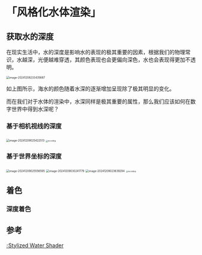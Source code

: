 ﻿# 「风格化水体渲染」

## 获取水的深度

在现实生活中，水的深度是影响水的表现的极其重要的因素，根据我们的物理常识，水越深，光便越难穿透，其颜色表现也会更偏向深色，水也会表现得更加不透明。

<img src="https://hmxs-1315810738.cos.ap-shanghai.myqcloud.com/img/202412082334930.png" alt="image-20241208233435687" style="zoom: 50%;" />

如上图所示，海水的颜色随着水深的逐渐增加呈现除了极其明显的变化。

而在我们对于水体的渲染中，水深同样是极其重要的属性，那么我们应该如何在数字世界中得到水深呢？

### 基于相机视线的深度

<img src="https://hmxs-1315810738.cos.ap-shanghai.myqcloud.com/img/202412090254588.png" alt="image-20241209025422513" style="zoom:50%;" />



<img src="https://hmxs-1315810738.cos.ap-shanghai.myqcloud.com/img/202412082340222.gif" alt="recording" style="zoom: 33%;" />



### 基于世界坐标的深度

<img src="https://hmxs-1315810738.cos.ap-shanghai.myqcloud.com/img/202412090255657.png" alt="image-20241209025556595" style="zoom:50%;" />



<img src="https://hmxs-1315810738.cos.ap-shanghai.myqcloud.com/img/202412090302839.png" alt="image-20241209030241779" style="zoom:50%;" />



<img src="https://hmxs-1315810738.cos.ap-shanghai.myqcloud.com/img/202412090236365.png" alt="image-20241209023639294" style="zoom:50%;" />



<img src="https://hmxs-1315810738.cos.ap-shanghai.myqcloud.com/img/202412090324531.gif" alt="recording" style="zoom: 33%;" />

## 着色

### 深度着色






## 参考

[💧Stylized Water Shader](https://ameye.dev/notes/stylized-water-shader/)